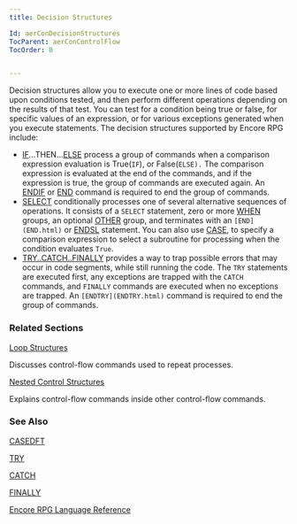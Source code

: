 ```yaml
---
title: Decision Structures

Id: aerConDecisionStructures
TocParent: aerConControlFlow
TocOrder: 0


---
```


Decision structures allow you to execute one or more lines of code based upon conditions tested, and then perform different operations depending on the results of that test. You can test for a condition being true or false, for specific values of an expression, or for various exceptions generated when you execute statements. The decision structures supported by Encore RPG include: 

- [IF](IF.html)...THEN...[ELSE](ELSE.html) process a
                group of
                commands when a comparison expression evaluation is True(```IF```),
                or False(```ELSE).``` The comparison expression is evaluated
                at the end of the commands, and if the expression is true, the group of
                commands are executed again.  An [ENDIF](ENDIF.html) or
                [END](END.html)
                command is required to end the group of commands.
- [SELECT](SELECT.html) conditionally processes one of several
                alternative sequences of operations.  It consists of a ```SELECT```
                statement, zero or more [WHEN](WHEN.html) groups, an
                optional [OTHER](OTHER.html) group, and terminates with an ```
                    [END](END.html)
                ``` or [ENDSL](ENDSL.html) statement.  You can also
                use [CASE](CASE.html), to specify a comparison
                expression to select a subroutine for processing when the condition
                evaluates ```True```.
- [TRY..CATCH..FINALLY](TRYCATCHFINALLY.html) provides a way to trap
                possible errors that may occur in code segments, while still running the
                code.  The ```TRY``` statements are executed first, any
                exceptions are trapped with the ```CATCH``` commands, and ```FINALLY```
                commands are executed when no exceptions are trapped.  An ```
                    [ENDTRY](ENDTRY.html)
                ``` command is required to end the group of commands.

### Related Sections

[Loop Structures](aerConLoopStructures.html)

Discusses control-flow commands used to repeat processes.


[Nested Control Structures](aerConNestedControlOpCodes.html)

Explains control-flow commands inside other control-flow commands.


### See Also
[CASEDFT](CASEDFT.html)

[TRY](TRY.html)

[CATCH](CATCH.html)

[FINALLY](FINALLY.html)

[Encore RPG Language Reference](aerLrfLangRefMain.html) 
